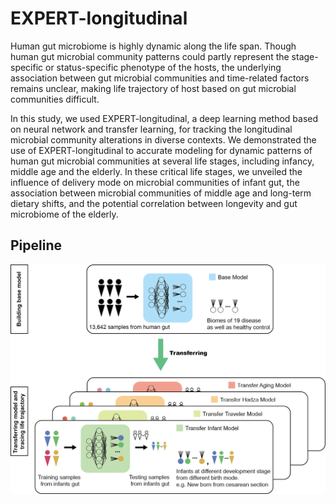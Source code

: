# EXPERT-longitudinal
Human gut microbiome is highly dynamic along the life span. Though human gut microbial community patterns could partly represent the stage-specific or status-specific phenotype of the hosts, the underlying association between gut microbial communities and time-related factors remains unclear, making life trajectory of host based on gut microbial communities difficult. 

In this study, we used EXPERT-longitudinal, a deep learning method based on neural network and transfer learning, for tracking the longitudinal microbial community alterations in diverse contexts. We demonstrated the use of EXPERT-longitudinal to accurate modeling for dynamic patterns of human gut microbial communities at several life stages, including infancy, middle age and the elderly. In these critical life stages, we unveiled the influence of delivery mode on microbial communities of infant gut, the association between microbial communities of middle age and long-term dietary shifts, and the potential correlation between longevity and gut microbiome of the elderly. 
## Pipeline
![](EXPERT_longitudinal.png)